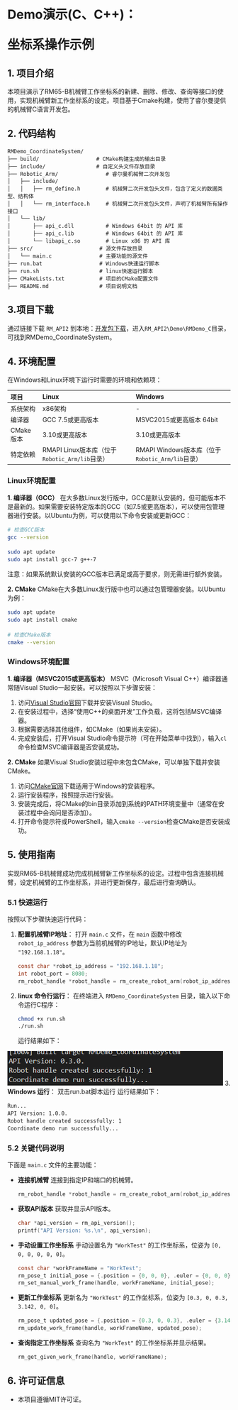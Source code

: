 # <p class="hidden">Demo演示(C、C++)：</p>坐标系操作示例

## 1. 项目介绍

本项目演示了RM65-B机械臂工作坐标系的新建、删除、修改、查询等接口的使用，实现机械臂新工作坐标系的设定。项目基于Cmake构建，使用了睿尔曼提供的机械臂C语言开发包。

## **2. 代码结构**

```
RMDemo_CoordinateSystem/
├── build/                  # CMake构建生成的输出目录
├── include/                # 自定义头文件存放目录
├── Robotic_Arm/               # 睿尔曼机械臂二次开发包
│   ├── include/
│   │   ├── rm_define.h        # 机械臂二次开发包头文件，包含了定义的数据类型、结构体
│   │   └── rm_interface.h     # 机械臂二次开发包头文件，声明了机械臂所有操作接口
│   └── lib/
│       ├── api_c.dll          # Windows 64bit 的 API 库
│       ├── api_c.lib          # Windows 64bit 的 API 库
│       └── libapi_c.so        # Linux x86 的 API 库
├── src/                     # 源文件存放目录
│   └── main.c               # 主要功能的源文件
├── run.bat                  # Windows快速运行脚本
├── run.sh                   # linux快速运行脚本
├── CMakeLists.txt           # 项目的CMake配置文件
├── README.md                # 项目说明文档
```

## 3.项目下载

通过链接下载 `RM_API2` 到本地：[开发包下载](https://github.com/RealManRobot/RM_API2.git)，进入`RM_API2\Demo\RMDemo_C`目录，可找到RMDemo_CoordinateSystem。

## 4. 环境配置

在Windows和Linux环境下运行时需要的环境和依赖项：

| 项目      | Linux                                          | Windows                                          |
| :-------- | :--------------------------------------------- | :----------------------------------------------- |
| 系统架构  | x86架构                                        | -                                                |
| 编译器    | GCC 7.5或更高版本                              | MSVC2015或更高版本 64bit                         |
| CMake版本 | 3.10或更高版本                                 | 3.10或更高版本                                   |
| 特定依赖  | RMAPI Linux版本库（位于`Robotic_Arm/lib`目录） | RMAPI Windows版本库（位于`Robotic_Arm/lib`目录） |

### Linux环境配置

**1. 编译器（GCC）**
在大多数Linux发行版中，GCC是默认安装的，但可能版本不是最新的。如果需要安装特定版本的GCC（如7.5或更高版本），可以使用包管理器进行安装。以Ubuntu为例，可以使用以下命令安装或更新GCC：

```bash
# 检查GCC版本
gcc --version

sudo apt update
sudo apt install gcc-7 g++-7  
```

注意：如果系统默认安装的GCC版本已满足或高于要求，则无需进行额外安装。

**2. CMake**
CMake在大多数Linux发行版中也可以通过包管理器安装。以Ubuntu为例：

```bash
sudo apt update
sudo apt install cmake

# 检查CMake版本
cmake --version
```

### Windows环境配置

**1. 编译器（MSVC2015或更高版本）**
MSVC（Microsoft Visual C++）编译器通常随Visual Studio一起安装。可以按照以下步骤安装：

1. 访问[Visual Studio官网](https://visualstudio.microsoft.com/)下载并安装Visual Studio。
2. 在安装过程中，选择“使用C++的桌面开发”工作负载，这将包括MSVC编译器。
3. 根据需要选择其他组件，如CMake（如果尚未安装）。
4. 完成安装后，打开Visual Studio命令提示符（可在开始菜单中找到），输入`cl`命令检查MSVC编译器是否安装成功。

**2. CMake**
如果Visual Studio安装过程中未包含CMake，可以单独下载并安装CMake。

1. 访问[CMake官网](https://cmake.org/download/)下载适用于Windows的安装程序。
2. 运行安装程序，按照提示进行安装。
3. 安装完成后，将CMake的bin目录添加到系统的PATH环境变量中（通常在安装过程中会询问是否添加）。
4. 打开命令提示符或PowerShell，输入`cmake --version`检查CMake是否安装成功。

## **5. 使用指南**

实现RM65-B机械臂成功完成机械臂新工作坐标系的设定。过程中包含连接机械臂，设定机械臂的工作坐标系，并进行更新保存，最后进行查询确认。

### **5.1 快速运行**

按照以下步骤快速运行代码：

1. **配置机械臂IP地址**：
   打开 `main.c` 文件，在 `main` 函数中修改 `robot_ip_address` 参数为当前机械臂的IP地址，默认IP地址为 `"192.168.1.18"`。

   ```C
   const char *robot_ip_address = "192.168.1.18";
   int robot_port = 8080;
   rm_robot_handle *robot_handle = rm_create_robot_arm(robot_ip_address, robot_port);
   ```

2. **linux 命令行运行**：
   在终端进入 `RMDemo_CoordinateSystem` 目录，输入以下命令运行C程序： 

   ```bash
   chmod +x run.sh
   ./run.sh
   ```

   运行结果如下：

![alt text](image-1.png)
3. **Windows 运行**： 双击run.bat脚本运行
   运行结果如下：

```bash
Run...
API Version: 1.0.0.
Robot handle created successfully: 1
Coordinate demo run successfully...
```

### **5.2 关键代码说明**

下面是 `main.c` 文件的主要功能：

- **连接机械臂**
  连接到指定IP和端口的机械臂。

  ```C
  rm_robot_handle *robot_handle = rm_create_robot_arm(robot_ip_address, robot_port);
  ```

- **获取API版本**
  获取并显示API版本。

    ```C
    char *api_version = rm_api_version();
    printf("API Version: %s.\n", api_version);
    ```

- **手动设置工作坐标系**
  手动设置名为 `"WorkTest"` 的工作坐标系，位姿为 `[0, 0, 0, 0, 0, 0]`。

    ```C
    const char *workFrameName = "WorkTest";
    rm_pose_t initial_pose = {.position = {0, 0, 0}, .euler = {0, 0, 0}};
    rm_set_manual_work_frame(handle, workFrameName, initial_pose);
    ```

- **更新工作坐标系**
  更新名为 `"WorkTest"` 的工作坐标系，位姿为 `[0.3, 0, 0.3, 3.142, 0, 0]`。

    ```C
    rm_pose_t updated_pose = {.position = {0.3, 0, 0.3}, .euler = {3.142, 0, 0}};
    rm_update_work_frame(handle, workFrameName, updated_pose);
    ```

- **查询指定工作坐标系**
  查询名为 `"WorkTest"` 的工作坐标系并显示结果。

    ```C
    rm_get_given_work_frame(handle, workFrameName);
    ```

## **6. 许可证信息**

- 本项目遵循MIT许可证。
